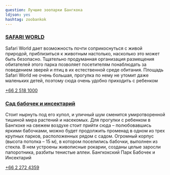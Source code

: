 ```yaml
---
question: Лучшие зоопарки Бангкока 
ldjson: yes
hashtag: zoobankok
---
```


### [SAFARI WORLD](https://maps.app.goo.gl/oEupLVp5dhS5ZYf6A)

Safari World дает возможность почти соприкоснуться с живой природой, приблизиться к животным настолько, насколько это может быть безопасно. Тщательно продуманная организация размещения обитателей этого парка позволяет посетителям понаблюдать за поведением зверей и птиц в их естественной среде обитания.
Площадь Safari World не очень большая, прогулка по нему не утомит даже маленьких детей, поэтому сюда очень удобно приходить с ребенком

[+66 2 518 1000](tel:6625181000)

### [Сад бабочек и инсектарий](https://maps.app.goo.gl/jvM85kAgbh4ZDngf8)

Стоит нырнуть под его купол, и уличный шум сменится умиротворенной тишиной мира растений и насекомых. Для прогулки с ребенком в Бангкоке на свежем воздухе стоит прийти сюда – полюбовавшись яркими бабочками, можно будет продолжить променад в одном из трех крупных парков, расположенных рядом с садом. Огромный корпус (высота потолка – 15 м), в котором поселились бабочки, выполнен из стекла. В нем устроены живописные рокарии, созданы целые заросли папоротника, разбиты тенистые аллеи.
Бангкокский Парк Бабочек и Инсектарий

[+66 2 272 4359](tel:6622724359)


